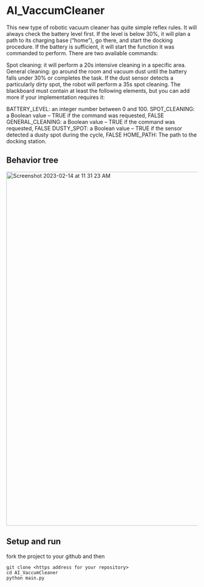 # AI_VaccumCleaner
This new type of robotic vacuum cleaner has quite simple reflex rules. It will always check the battery level first. If the level is below 30%, it will plan a path to its charging base (“home”), go there, and start the docking procedure. If the battery is sufficient, it will start the function it was commanded to perform. There are two available commands:

Spot cleaning: it will perform a 20s intensive cleaning in a specific area.
General cleaning: go around the room and vacuum dust until the battery falls under 30% or completes the task. If the dust sensor detects a particularly dirty spot, the robot will perform a 35s spot cleaning.
The blackboard must contain at least the following elements, but you can add more if your implementation requires it:

BATTERY_LEVEL: an integer number between 0 and 100.
SPOT_CLEANING: a Boolean value – TRUE if the command was requested, FALSE
GENERAL_CLEANING: a Boolean value – TRUE if the command was requested, FALSE
DUSTY_SPOT: a Boolean value – TRUE if the sensor detected a dusty spot during the cycle, FALSE
HOME_PATH: The path to the docking station.

## Behavior tree
<img width="933" alt="Screenshot 2023-02-14 at 11 31 23 AM" src="https://user-images.githubusercontent.com/98433990/218798695-d15f3e42-1877-4d78-93e2-6ace08acb8c5.png">

## Setup and run
fork the project to your github and then
```
git clone <https address for your repository>
cd AI_VaccumCleaner
python main.py
```
